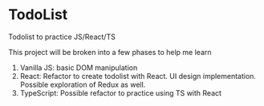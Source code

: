 # TodoList
Todolist to practice JS/React/TS

This project will be broken into a few phases to help me learn 
1) Vanilla JS: basic DOM manipulation
2) React: Refactor to create todolist with React. UI design implementation. Possible exploration of Redux as well.
3) TypeScript: Possible refactor to practice using TS with React